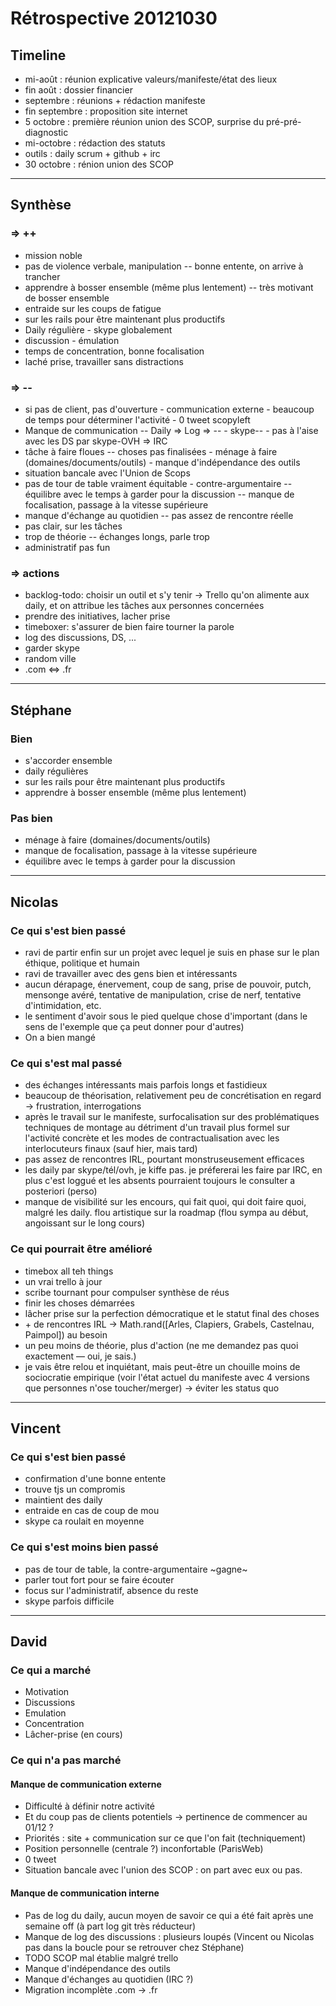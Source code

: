 # Rétrospective 20121030

## Timeline

* mi-août : réunion explicative valeurs/manifeste/état des lieux
* fin août : dossier financier
* septembre : réunions + rédaction manifeste
* fin septembre : proposition site internet
* 5 octobre : première réunion union des SCOP, surprise du pré-pré-diagnostic
* mi-octobre : rédaction des statuts
* outils : daily scrum + github + irc
* 30 octobre : rénion union des SCOP

---

## Synthèse

### => ++

- mission noble
- pas de violence verbale, manipulation -- bonne entente, on arrive à trancher
- apprendre à bosser ensemble (même plus lentement) -- très motivant de bosser ensemble
- entraide sur les coups de fatigue
- sur les rails pour être maintenant plus productifs
- Daily régulière - skype globalement
- discussion - émulation
- temps de concentration, bonne focalisation
- laché prise, travailler sans distractions

### => --

- si pas de client, pas d'ouverture - communication externe - beaucoup de temps pour déterminer l'activité - 0 tweet scopyleft
- Manque de communication -- Daily => Log =>  -- - skype-- - pas à l'aise avec les DS par skype-OVH => IRC
- tâche à faire floues -- choses pas finalisées - ménage à faire (domaines/documents/outils) - manque d'indépendance des outils
- situation bancale avec l'Union de Scops
- pas de tour de table vraiment équitable - contre-argumentaire -- équilibre avec le temps à garder pour la discussion -- manque de focalisation, passage à la vitesse supérieure
- manque d'échange au quotidien -- pas assez de rencontre réelle
- pas clair, sur les tâches
- trop de théorie -- échanges longs, parle trop
- administratif pas fun

### => actions

- backlog-todo: choisir un outil et s'y tenir -> Trello qu'on alimente aux daily, et on attribue les tâches aux personnes concernées
- prendre des initiatives, lacher prise
- timeboxer: s'assurer de bien faire tourner la parole
- log des discussions, DS, ...
- garder skype
- random ville
- .com <=> .fr

---

## Stéphane

### Bien

* s'accorder ensemble
* daily régulières
* sur les rails pour être maintenant plus productifs
* apprendre à bosser ensemble (même plus lentement)

### Pas bien

* ménage à faire (domaines/documents/outils)
* manque de focalisation, passage à la vitesse supérieure
* équilibre avec le temps à garder pour la discussion

---

## Nicolas

### Ce qui s'est bien passé

- ravi de partir enfin sur un projet avec lequel je suis en phase sur le plan éthique, politique et humain
- ravi de travailler avec des gens bien et intéressants
- aucun dérapage, énervement, coup de sang, prise de pouvoir, putch, mensonge avéré, tentative de manipulation, crise de nerf, tentative d'intimidation, etc.
- le sentiment d'avoir sous le pied quelque chose d'important (dans le sens de l'exemple que ça peut donner pour d'autres)
- On a bien mangé

### Ce qui s'est mal passé

- des échanges intéressants mais parfois longs et fastidieux
- beaucoup de théorisation, relativement peu de concrétisation en regard -> frustration, interrogations
- après le travail sur le manifeste, surfocalisation sur des problématiques techniques de montage au détriment d'un travail plus formel sur l'activité concrète et les modes de contractualisation avec les interlocuteurs finaux (sauf hier, mais tard)
- pas assez de rencontres IRL, pourtant monstruseusement efficaces
- les daily par skype/tél/ovh, je kiffe pas. je préfererai les faire par IRC, en plus c'est loggué et les absents pourraient toujours le consulter a posteriori (perso)
- manque de visibilité sur les encours, qui fait quoi, qui doit faire quoi, malgré les daily. flou artistique sur la roadmap (flou sympa au début, angoissant sur le long cours)

### Ce qui pourrait être amélioré

- timebox all teh things
- un vrai trello à jour
- scribe tournant pour compulser synthèse de réus
- finir les choses démarrées
- lâcher prise sur la perfection démocratique et le statut final des choses
- \+ de rencontres IRL -> Math.rand([Arles, Clapiers, Grabels, Castelnau, Paimpol]) au besoin
- un peu moins de théorie, plus d'action (ne me demandez pas quoi exactement — oui, je sais.)
- je vais être relou et inquiétant, mais peut-être un chouille moins de sociocratie empirique (voir l'état actuel du manifeste avec 4 versions que personnes n'ose toucher/merger) -> éviter les status quo

---

## Vincent

### Ce qui s'est bien passé

- confirmation d'une bonne entente
- trouve tjs un compromis
- maintient des daily
- entraide en cas de coup de mou
- skype ca roulait en moyenne

### Ce qui s'est moins bien passé

- pas de tour de table, la contre-argumentaire ~gagne~
- parler tout fort pour se faire écouter
- focus sur l'administratif, absence du reste
- skype parfois difficile

---

## David

### Ce qui a marché

* Motivation
* Discussions
* Emulation
* Concentration
* Lâcher-prise (en cours)

### Ce qui n'a pas marché

#### Manque de communication externe

* Difficulté à définir notre activité
* Et du coup pas de clients potentiels -> pertinence de commencer au 01/12 ?
* Priorités : site + communication sur ce que l'on fait (techniquement)
* Position personnelle (centrale ?) inconfortable (ParisWeb)
* 0 tweet
* Situation bancale avec l'union des SCOP : on part avec eux ou pas.

#### Manque de communication interne

* Pas de log du daily, aucun moyen de savoir ce qui a été fait après une semaine off (à part log git très réducteur)
* Manque de log des discussions : plusieurs loupés (Vincent ou Nicolas pas dans la boucle pour se retrouver chez Stéphane)
* TODO SCOP mal établie malgré trello
* Manque d'indépendance des outils
* Manque d'échanges au quotidien (IRC ?)
* Migration incomplète .com -> .fr
